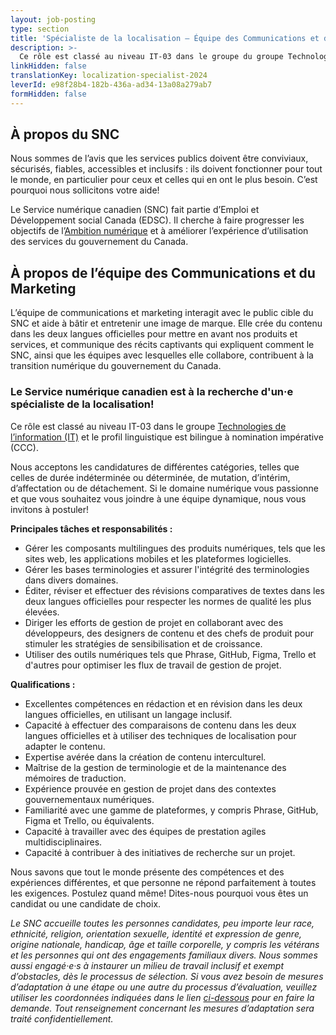 ```yaml
---
layout: job-posting
type: section
title: 'Spécialiste de la localisation — Équipe des Communications et du Marketing '
description: >-
  Ce rôle est classé au niveau IT-03 dans le groupe du groupe Technologies de l’information (IT) et le profil linguistique est bilingue à nomination impérative (CCC). 
linkHidden: false
translationKey: localization-specialist-2024
leverId: e98f28b4-182b-436a-ad34-13a08a279ab7
formHidden: false
---
```


## À propos du SNC 
Nous sommes de l’avis que les services publics doivent être conviviaux, sécurisés, fiables, accessibles et inclusifs : ils doivent fonctionner pour tout le monde, en particulier pour ceux et celles qui en ont le plus besoin. C’est pourquoi nous sollicitons votre aide!

Le Service numérique canadien (SNC) fait partie d’Emploi et Développement social Canada (EDSC). Il cherche à faire progresser les objectifs de l’[Ambition numérique](https://www.canada.ca/fr/gouvernement/systeme/gouvernement-numerique/plans-strategiques-operations-numeriques-gouvernement-canada/ambition-numerique-canada.html) et à améliorer l’expérience d’utilisation des services du gouvernement du Canada.

## À propos de l’équipe des Communications et du Marketing 

L’équipe de communications et marketing interagit avec le public cible du SNC et aide à bâtir et entretenir une image de marque. Elle crée du contenu dans les deux langues officielles pour mettre en avant nos produits et services, et communique des récits captivants qui expliquent comment le SNC, ainsi que les équipes avec lesquelles elle collabore, contribuent à la transition numérique du gouvernement du Canada.

### **Le Service numérique canadien est à la recherche d'un·e spécialiste de la localisation!**

Ce rôle est classé au niveau IT-03 dans le groupe [Technologies de l’information (IT)](https://www.tbs-sct.canada.ca/agreements-conventions/view-visualiser-fra.aspx?id=31) et le profil linguistique est bilingue à nomination impérative (CCC). 

Nous acceptons les candidatures de différentes catégories, telles que celles de durée indéterminée ou déterminée, de mutation, d’intérim, d’affectation ou de détachement.  Si le domaine numérique vous passionne  et que vous souhaitez vous joindre à une équipe dynamique, nous vous invitons à postuler!

**Principales tâches et responsabilités :**
- Gérer les composants multilingues des produits numériques, tels que les sites web, les applications mobiles et les plateformes logicielles.
- Gérer les bases terminologies et assurer l'intégrité des terminologies dans divers domaines.
- Éditer, réviser et effectuer des révisions comparatives de textes dans les deux langues officielles pour respecter les normes de qualité les plus élevées.
- Diriger les efforts de gestion de projet en collaborant avec des développeurs, des designers de contenu et des chefs de produit pour stimuler les stratégies de sensibilisation et de croissance.
- Utiliser des outils numériques tels que Phrase, GitHub, Figma, Trello et d'autres pour optimiser les flux de travail de gestion de projet.

**Qualifications :**
- Excellentes compétences en rédaction et en révision dans les deux langues officielles, en utilisant un langage inclusif.
- Capacité à effectuer des comparaisons de contenu dans les deux langues officielles et à utiliser des techniques de localisation pour adapter le contenu.
- Expertise avérée dans la création de contenu interculturel.
- Maîtrise de la gestion de terminologie et de la maintenance des mémoires de traduction.
- Expérience prouvée en gestion de projet dans des contextes gouvernementaux numériques.
- Familiarité avec une gamme de plateformes, y compris Phrase, GitHub, Figma et Trello, ou équivalents.
- Capacité à travailler avec des équipes de prestation agiles multidisciplinaires.
- Capacité à contribuer à des initiatives de recherche sur un projet.


Nous savons que tout le monde présente des compétences et des expériences différentes, et que personne ne répond parfaitement à toutes les exigences. Postulez quand même! Dites-nous pourquoi vous êtes un candidat ou une candidate de choix.

*Le SNC accueille toutes les personnes candidates, peu importe leur race, ethnicité, religion, orientation sexuelle, identité et expression de genre, origine nationale, handicap, âge et taille corporelle, y compris les vétérans et les personnes qui ont des engagements familiaux divers. Nous sommes aussi engagé·e·s à instaurer un milieu de travail inclusif et exempt d’obstacles, dès le processus de sélection. Si vous avez besoin de mesures d’adaptation à une étape ou une autre du processus d’évaluation, veuillez utiliser les coordonnées indiquées dans le lien [ci-dessous](https://www.canada.ca/fr/commission-fonction-publique/services/mesures-d-adaptation-matiere-evaluation.html) pour en faire la demande. Tout renseignement concernant les mesures d’adaptation sera traité confidentiellement.*

